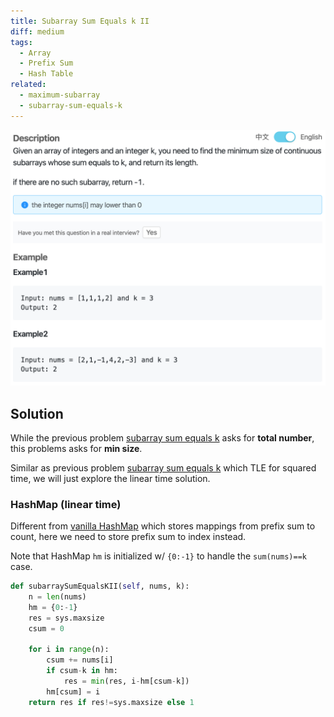 ```yaml
---
title: Subarray Sum Equals k II
diff: medium
tags:
  - Array
  - Prefix Sum
  - Hash Table
related:
  - maximum-subarray
  - subarray-sum-equals-k
---
```


<img class="medium-zoom" src="/algo/subarray-sum-equals-k-ii.png" alt="https://www.lintcode.com/problem/subarray-sum-equals-k-ii">

## Solution

While the previous problem [subarray sum equals k](subarray-sum-equals-k) asks for **total number**, this problems asks for **min size**.

Similar as previous problem [subarray sum equals k](subarray-sum-equals-k) which TLE for squared time, we will just explore the linear time solution.

### HashMap (linear time)

Different from [vanilla HashMap](subarray_sum_equals_k.md#vanilla-hashmap) which stores mappings from prefix sum to count, here we need to store prefix sum to index instead.

Note that HashMap `hm` is initialized w/ `{0:-1}` to handle the `sum(nums)==k` case.

```py
def subarraySumEqualsKII(self, nums, k):
    n = len(nums)
    hm = {0:-1}
    res = sys.maxsize
    csum = 0

    for i in range(n):
        csum += nums[i]
        if csum-k in hm:
            res = min(res, i-hm[csum-k])
        hm[csum] = i
    return res if res!=sys.maxsize else 1
```
